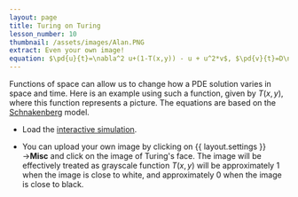 ```yaml
---
layout: page
title: Turing on Turing
lesson_number: 10
thumbnail: /assets/images/Alan.PNG
extract: Even your own image!
equation: $\pd{u}{t}=\nabla^2 u+(1-T(x,y)) - u + u^2*v$, $\pd{v}{t}=D\nabla^2v+ 1 - u^2*v$
---
```

Functions of space can allow us to change how a PDE solution varies in space and time. Here is an example using such a function, given by $T(x,y)$, where this function represents a picture. The equations are based on the [Schnakenberg](/mathematical-biology/schnakenberg) model.

* Load the [interactive simulation](/sim/?preset=Alan). 

* You can upload your own image by clicking on {{ layout.settings }}→**Misc** and click on the image of Turing's face. The image will be effectively treated as grayscale function $T(x,y)$ will be approximately $1$ when the image is close to white, and approximately $0$ when the image is close to black.
